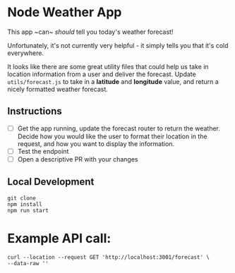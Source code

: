 # Node Weather App
This app ~can~ _should_ tell you today's weather forecast!

Unfortunately, it's not currently very helpful - it simply tells you that it's cold everywhere.

It looks like there are some great utility files that could help us take in location information from a user and deliver the forecast. Update `utils/forecast.js` to take in a **latitude** and **longitude** value, and return a nicely formatted weather forecast.

## Instructions
- [ ] Get the app running, update the forecast router to return the weather. Decide how you would like the user to format their location in the request, and how you want to display the information.
- [ ] Test the endpoint
- [ ] Open a descriptive PR with your changes

## Local Development
```
git clone
npm install
npm run start
```

# Example API call:
```
curl --location --request GET 'http://localhost:3001/forecast' \
--data-raw ''
```
